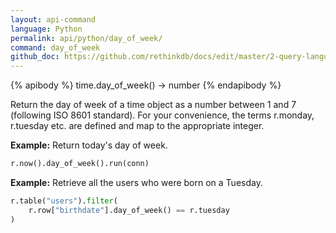 ```yaml
---
layout: api-command 
language: Python
permalink: api/python/day_of_week/
command: day_of_week
github_doc: https://github.com/rethinkdb/docs/edit/master/2-query-language/api/python/dates-and-times/day_of_week.md
---
```


{% apibody %}
time.day_of_week() &rarr; number
{% endapibody %}

Return the day of week of a time object as a number between 1 and 7 (following ISO 8601 standard). For your convenience, the terms r.monday, r.tuesday etc. are defined and map to the appropriate integer.

__Example:__ Return today's day of week.

```py
r.now().day_of_week().run(conn)
```


__Example:__ Retrieve all the users who were born on a Tuesday.

```py
r.table("users").filter(
    r.row["birthdate"].day_of_week() == r.tuesday
)
```

